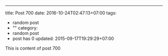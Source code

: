 ---
title: Post 700
date: 2016-10-24T02:47:13+07:00
tags:
  - random post
  - ""
category:
  - random post
  - post has 0
updated: 2015-09-17T19:29:29+07:00

This is content of post 700